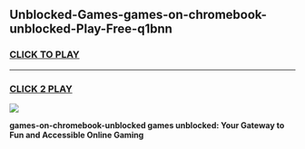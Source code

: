 
## Unblocked-Games-games-on-chromebook-unblocked-Play-Free-q1bnn
<h3>
<a href="https://premium76.site?title=games-on-chromebook-unblocked&ref=10A">CLICK TO PLAY</a></h3>
<hr>

<h3>
<a href="https://premium76.site?title=games-on-chromebook-unblocked&ref=10A">CLICK 2 PLAY</a>
  
</h3>

<a href="https://premium76.site?title=games-on-chromebook-unblocked&ref=10A"><img src="https://clearcache.store/games.png"></a>


**games-on-chromebook-unblocked games unblocked: Your Gateway to Fun and Accessible Online Gaming**
